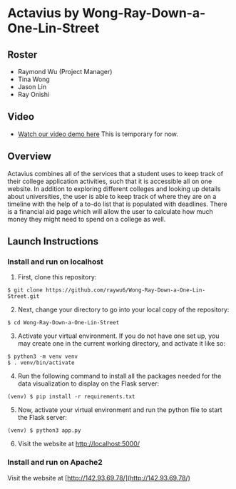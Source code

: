 # Actavius by Wong-Ray-Down-a-One-Lin-Street

## Roster
* Raymond Wu (Project Manager)
* Tina Wong
* Jason Lin
* Ray Onishi

## Video
* [Watch our video demo here]("/") This is temporary for now.

## Overview
Actavius combines all of the services that a student uses to keep track of their college application activities, such that it is accessible all on one website. In addition to exploring different colleges and looking up details about universities, the user is able to keep track of where they are on a timeline with the help of a to-do list that is populated with deadlines. There is a financial aid page which will allow the user to calculate how much money they might need to spend on a college as well.

## Launch Instructions
### Install and run on localhost
1. First, clone this repository:
```
$ git clone https://github.com/raywu6/Wong-Ray-Down-a-One-Lin-Street.git
```
2. Next, change your directory to go into your local copy of the repository:
```
$ cd Wong-Ray-Down-a-One-Lin-Street
```
3. Activate your virtual environment. If you do not have one set up, you may create one in the current working directory, and activate it like so:
```
$ python3 -m venv venv
$ . venv/bin/activate
```
4. Run the following command to install all the packages needed for the data visualization to display on the Flask server:
```
(venv) $ pip install -r requirements.txt
```
5. Now, activate your virtual environment and run the python file to start the Flask server:
```
(venv) $ python3 app.py
```
6. Visit the website at [http://localhost:5000/](http://localhost:5000/)

### Install and run on Apache2

Visit the website at [http://142.93.69.78/](http://142.93.69.78/)
